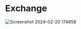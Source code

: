 # Exchange

![Screenshot 2024-02-20 174858](https://github.com/Merthanaka/Exchange-System-XML-Windows-Form/assets/94761569/83d79f23-bffe-4b99-ada1-828cb7bfb3e2)
